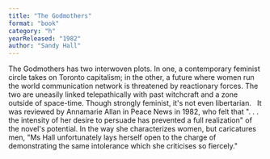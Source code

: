 ```yaml
---
title: "The Godmothers"
format: "book"
category: "h"
yearReleased: "1982"
author: "Sandy Hall"
---
```

The Godmothers has two interwoven plots. In one, a  contemporary feminist circle takes on Toronto capitalism; in the other, a future  where women run the world communication network is threatened by reactionary  forces. The two are uneasily linked telepathically with past witchcraft and a  zone outside of space-time. Though strongly feminist, it's not even libertarian.
 
It was reviewed by Annamarie Allan in  Peace News in 1982, who felt that ". . . the intensity of her desire to  persuade has prevented a full realization" of the novel's potential. In the way  she characterizes women, but caricatures men, "Ms Hall unfortunately lays  herself open to the charge of demonstrating the same intolerance which she  criticises so fiercely."
 